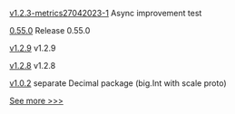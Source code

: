 
[v1.2.3-metrics27042023-1](https://github.com/hyperledger/firefly-tokens-erc20-erc721/releases/tag/v1.2.3-metrics27042023-1) Async improvement test

[0.55.0](https://github.com/hyperledger/aries-vcx/releases/tag/0.55.0) Release 0.55.0

[v1.2.9](https://github.com/hyperledger/firefly-common/releases/tag/v1.2.9) v1.2.9

[v1.2.8](https://github.com/hyperledger/firefly-common/releases/tag/v1.2.8) v1.2.8

[v1.0.2](https://github.com/hyperledger-labs/cckit/releases/tag/v1.0.2) separate Decimal package (big.Int with scale proto)


[See more >>>](https://start-here.hyperledger.org/releases)
